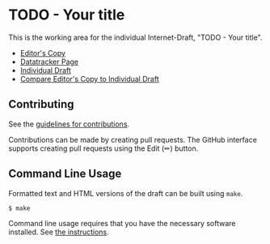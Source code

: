 # TODO - Your title

This is the working area for the individual Internet-Draft, "TODO - Your title".

* [Editor's Copy](https://BorisPis.github.io/draft-pismenny-tls-dtls-plaintext-sequence-number/#go.draft-pismenny-tls-dtls-plaintext-sequence-number.html)
* [Datatracker Page](https://datatracker.ietf.org/doc/draft-pismenny-tls-dtls-plaintext-sequence-number)
* [Individual Draft](https://datatracker.ietf.org/doc/html/draft-pismenny-tls-dtls-plaintext-sequence-number)
* [Compare Editor's Copy to Individual Draft](https://BorisPis.github.io/draft-pismenny-tls-dtls-plaintext-sequence-number/#go.draft-pismenny-tls-dtls-plaintext-sequence-number.diff)


## Contributing

See the
[guidelines for contributions](https://github.com/BorisPis/draft-pismenny-tls-dtls-plaintext-sequence-number/blob/main/CONTRIBUTING.md).

Contributions can be made by creating pull requests.
The GitHub interface supports creating pull requests using the Edit (✏) button.


## Command Line Usage

Formatted text and HTML versions of the draft can be built using `make`.

```sh
$ make
```

Command line usage requires that you have the necessary software installed.  See
[the instructions](https://github.com/martinthomson/i-d-template/blob/main/doc/SETUP.md).

